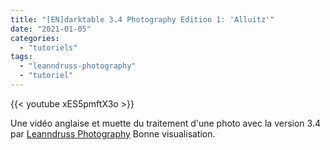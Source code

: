 ```yaml
---
title: "[EN]darktable 3.4 Photography Edition 1: 'Alluitz'"
date: "2021-01-05"
categories: 
  - "tutoriels"
tags: 
  - "leanndruss-photography"
  - "tutoriel"
---
```


{{< youtube xES5pmftX3o >}}

Une vidéo anglaise et muette du traitement d'une photo avec la version 3.4 par [Leanndruss Photography](https://www.youtube.com/channel/UCjQYrYEwWGqxvofPye16tTQ) Bonne visualisation.
